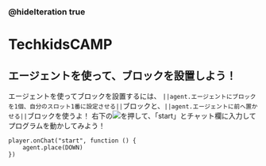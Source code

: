 ### @hideIteration true
# TechkidsCAMP

## エージェントを使って、ブロックを設置しよう！

エージェントを使ってブロックを設置するには、
``||agent.エージェントにブロックを1個、自分のスロット1番に設定させる||``ブロックと、``||agent.エージェントに前へ置かせる||``ブロックを使うよ！
右下の![](https://raw.githubusercontent.com/camp-minecraft/TechkidsCampTutorial/master/images/playbutton.png)を押して、「start」とチャット欄に入力してプログラムを動かしてみよう！

```template
player.onChat("start", function () {
    agent.place(DOWN)
})

```